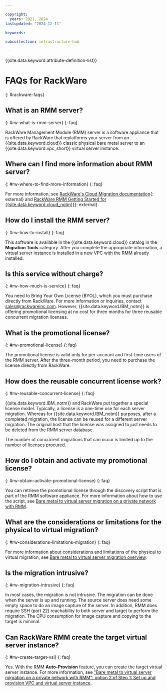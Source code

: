 ```yaml
---

copyright:
  years: 2021, 2024
lastupdated: "2024-12-11"

keywords:

subcollection: infrastructure-hub

---
```


{{site.data.keyword.attribute-definition-list}}

# FAQs for RackWare
{: #rackware-faqs}

## What is an RMM server?
{: #rw-what-is-rmm-server}
{: faq}

RackWare Management Module (RMM) server is a software appliance that is offered by RackWare that replatforms your server from an {{site.data.keyword.cloud}} classic physical bare metal server to an {{site.data.keyword.vpc_short}} virtual server instance.

## Where can I find more information about RMM server?
{: #rw-where-to-find-more-information}
{: faq}

For more information, see [RackWare's Cloud Migration documentation](https://www.rackwareinc.com/cloud-migration){: external} and [RackWare RMM Getting Started for {{site.data.keyword.cloud_notm}}](https://www.rackwareinc.com/rackware-rmm-getting-started-for-ibm-cloud){: external}.

## How do I install the RMM server?
{: #rw-how-to-install}
{: faq}

This software is available in the {{site.data.keyword.cloud}} catalog in the **Migration Tools** category. After you complete the appropriate information, a virtual server instance is installed in a new VPC with the RMM already installed.

## Is this service without charge?
{: #rw-how-much-is-service}
{: faq}

You need to Bring Your Own License (BYOL), which you must purchase directly from RackWare. For more information or inquiries, contact [sales@rackwareinc.com](mailto:sales@rackwareinc.com). However, {{site.data.keyword.IBM_notm}} is offering promotional licensing at no cost for three months for three reusable concurrent migration licenses.

## What is the promotional license?
{: #rw-promotional-license}
{: faq}

The promotional license is valid only for per-account and first-time users of the RMM server. After the three-month period, you need to purchase the license directly from RackWare.

## How does the reusable concurrent license work?
{: #rw-reusable-concurrent-license}
{: faq}

{{site.data.keyword.IBM_notm}} and RackWare put together a special license model. Typically, a license is a one-time use for each server migration. Whereas for {{site.data.keyword.IBM_notm}} purposes, after a completed migration, the license can be reused for a different server migration. The original host that the license was assigned to just needs to be deleted from the RMM server database.

The number of concurrent migrations that can occur is limited up to the number of licenses procured.

## How do I obtain and activate my promotional license?
{: #rw-obtain-activate-promotional-license}
{: faq}

You can retrieve the promotional license through the discovery script that is part of the RMM software appliance. For more information about how to use the script, see [Bare metal to virtual server migration on a private network with RMM](/docs/cloud-infrastructure?topic=cloud-infrastructure-pv-migration-private-network).

## What are the considerations or limitations for the physical to virtual migration?
{: #rw-considerations-limitations-migration}
{: faq}

For more information about considerations and limitations of the physical to virtual migration, see [Bare metal to virtual server migration overview](/docs/cloud-infrastructure?topic=cloud-infrastructure-pv-migration-overview).

## Is the migration intrusive?
{: #rw-migration-intrusive}
{: faq}

In most cases, the migration is not intrusive. The migration can be done when the server is up and running. The source server does need some empty space to do an image capture of the server. In addition, RMM does require SSH (port 22) reachability to both server and target to perform the migration. The CPU consumption for image capture and copying to the target is minimal.

## Can RackWare RMM create the target virtual server instance?
{: #rw-create-target-vsi}
{: faq}

Yes. With the RMM **Auto-Provision** feature, you can create the target virtual server instance. For more information, see ["Bare metal to virtual server migration on a private network with RMM": option 2 of Step 1: Set up and provision VPC and virtual server instance](/docs/cloud-infrastructure?topic=cloud-infrastructure-pv-migration-private-network#set-up-provision-vpc-vsi).
